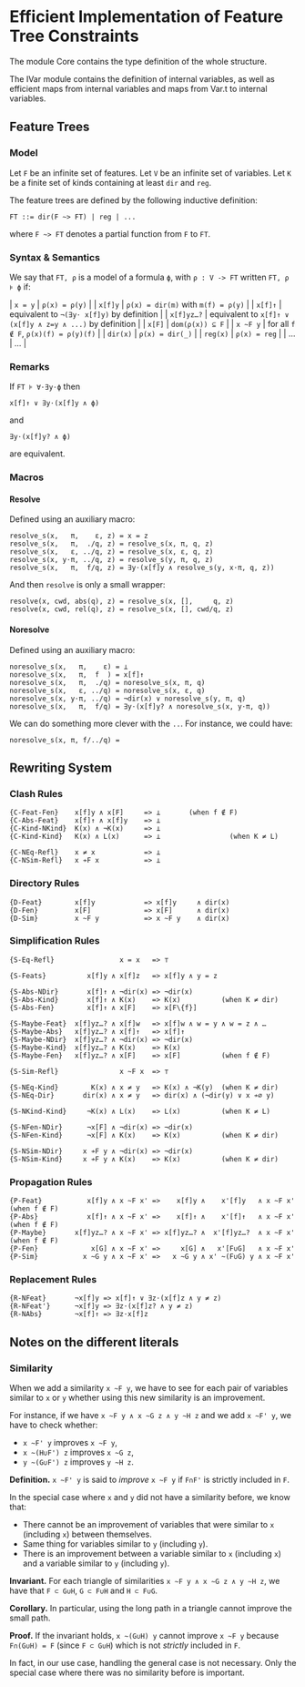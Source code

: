 Efficient Implementation of Feature Tree Constraints
====================================================

The module Core contains the type definition of the whole structure.

The IVar module contains the definition of internal variables, as well as
efficient maps from internal variables and maps from Var.t to internal
variables.

Feature Trees
-------------

### Model

Let `F` be an infinite set of features. Let `V` be an infinite set of variables.
Let `K` be a finite set of kinds containing at least `dir` and `reg`.

The feature trees are defined by the following inductive definition:

    FT ::= dir(F ~> FT) | reg | ...

where `F ~> FT` denotes a partial function from `F` to `FT`.

### Syntax & Semantics

We say that `FT, ρ` is a model of a formula `ϕ`, with `ρ : V -> FT` written
`FT, ρ ⊧ ϕ` if:

|   `x = y`  | `ρ(x) = ρ(y)`                                             |
|   `x[f]y`  | `ρ(x) = dir(m)` with `m(f) = ρ(y)`                        |
|   `x[f]↑`  | equivalent to `¬(∃y⋅ x[f]y)` by definition                |
| `x[f]yz…?` | equivalent to `x[f]↑ ∨ (x[f]y ∧ z=y ∧ ...)` by definition |
|   `x[F]`   | `dom(ρ(x)) ⊆ F`                                           |
|  `x ~F y`  | for all `f ∉ F`, `ρ(x)(f) = ρ(y)(f)`                      |
|  `dir(x)`  | `ρ(x) = dir(_)`                                           |
|  `reg(x)`  | `ρ(x) = reg`                                              |
| …          | …                                                         |

### Remarks

If `FT ⊧ ∀⋅∃y⋅ϕ` then

    x[f]↑ ∨ ∃y⋅(x[f]y ∧ ϕ)

and

    ∃y⋅(x[f]y? ∧ ϕ)

are equivalent.

### Macros

#### Resolve

Defined using an auxiliary macro:

    resolve_s(x,   π,    ε, z) = x = z
    resolve_s(x,   π,  ./q, z) = resolve_s(x, π, q, z)
    resolve_s(x,   ε, ../q, z) = resolve_s(x, ε, q, z)
    resolve_s(x, y⋅π, ../q, z) = resolve_s(y, π, q, z)
    resolve_s(x,   π,  f/q, z) = ∃y⋅(x[f]y ∧ resolve_s(y, x⋅π, q, z))

And then `resolve` is only a small wrapper:

    resolve(x, cwd, abs(q), z) = resolve_s(x, [],     q, z)
    resolve(x, cwd, rel(q), z) = resolve_s(x, [], cwd/q, z)

#### Noresolve

Defined using an auxiliary macro:

    noresolve_s(x,   π,    ε) = ⊥
    noresolve_s(x,   π,  f  ) = x[f]↑
    noresolve_s(x,   π,  ./q) = noresolve_s(x, π, q)
    noresolve_s(x,   ε, ../q) = noresolve_s(x, ε, q)
    noresolve_s(x, y⋅π, ../q) = ¬dir(x) ∨ noresolve_s(y, π, q)
    noresolve_s(x,   π,  f/q) = ∃y⋅(x[f]y? ∧ noresolve_s(x, y⋅π, q))

We can do something more clever with the `..`. For instance, we could have:

    noresolve_s(x, π, f/../q) =

Rewriting System
----------------

### Clash Rules

    {C-Feat-Fen}    x[f]y ∧ x[F]     => ⊥       (when f ∉ F)
    {C-Abs-Feat}    x[f]↑ ∧ x[f]y    => ⊥
    {C-Kind-NKind}  K(x) ∧ ¬K(x)     => ⊥
    {C-Kind-Kind}   K(x) ∧ L(x)      => ⊥                 (when K ≠ L)

    {C-NEq-Refl}    x ≠ x            => ⊥
    {C-NSim-Refl}   x ≁F x           => ⊥

### Directory Rules

    {D-Feat}        x[f]y            => x[f]y     ∧ dir(x)
    {D-Fen}         x[F]             => x[F]      ∧ dir(x)
    {D-Sim}         x ~F y           => x ~F y    ∧ dir(x)

### Simplification Rules

    {S-Eq-Refl}                x = x   => ⊤

    {S-Feats}          x[f]y ∧ x[f]z   => x[f]y ∧ y = z

    {S-Abs-NDir}       x[f]↑ ∧ ¬dir(x) => ¬dir(x)
    {S-Abs-Kind}       x[f]↑ ∧ K(x)    => K(x)          (when K ≠ dir)
    {S-Abs-Fen}        x[f]↑ ∧ x[F]    => x[F\{f}]

    {S-Maybe-Feat}  x[f]yz…? ∧ x[f]w   => x[f]w ∧ w = y ∧ w = z ∧ …
    {S-Maybe-Abs}   x[f]yz…? ∧ x[f]↑   => x[f]↑
    {S-Maybe-NDir}  x[f]yz…? ∧ ¬dir(x) => ¬dir(x)
    {S-Maybe-Kind}  x[f]yz…? ∧ K(x)    => K(x)
    {S-Maybe-Fen}   x[f]yz…? ∧ x[F]    => x[F]          (when f ∉ F)

    {S-Sim-Refl}               x ~F x  => ⊤

    {S-NEq-Kind}        K(x) ∧ x ≠ y   => K(x) ∧ ¬K(y)  (when K ≠ dir)
    {S-NEq-Dir}       dir(x) ∧ x ≠ y   => dir(x) ∧ (¬dir(y) ∨ x ≁∅ y)

    {S-NKind-Kind}     ¬K(x) ∧ L(x)    => L(x)          (when K ≠ L)

    {S-NFen-NDir}      ¬x[F] ∧ ¬dir(x) => ¬dir(x)
    {S-NFen-Kind}      ¬x[F] ∧ K(x)    => K(x)          (when K ≠ dir)

    {S-NSim-NDir}     x ≁F y ∧ ¬dir(x) => ¬dir(x)
    {S-NSim-Kind}     x ≁F y ∧ K(x)    => K(x)          (when K ≠ dir)

### Propagation Rules

    {P-Feat}           x[f]y ∧ x ~F x' =>    x[f]y ∧    x'[f]y   ∧ x ~F x'   (when f ∉ F)
    {P-Abs}            x[f]↑ ∧ x ~F x' =>    x[f]↑ ∧    x'[f]↑   ∧ x ~F x'   (when f ∉ F)
    {P-Maybe}       x[f]yz…? ∧ x ~F x' => x[f]yz…? ∧  x'[f]yz…?  ∧ x ~F x'   (when f ∉ F)
    {P-Fen}             x[G] ∧ x ~F x' =>     x[G] ∧   x'[F∪G]   ∧ x ~F x'
    {P-Sim}           x ~G y ∧ x ~F x' =>   x ~G y ∧ x' ~(F∪G) y ∧ x ~F x'

### Replacement Rules

    {R-NFeat}       ¬x[f]y => x[f]↑ ∨ ∃z⋅(x[f]z ∧ y ≠ z)
    {R-NFeat'}      ¬x[f]y => ∃z⋅(x[f]z? ∧ y ≠ z)
    {R-NAbs}        ¬x[f]↑ => ∃z⋅x[f]z

Notes on the different literals
-------------------------------

### Similarity

When we add a similarity `x ~F y`, we have to see for each pair of variables
similar to `x` or `y` whether using this new similarity is an improvement.

For instance, if we have `x ~F y ∧ x ~G z ∧ y ~H z` and we add `x ~F' y`, we
have to check whether:

- `x ~F' y` improves `x ~F y`,
- `x ~(H∪F') z` improves `x ~G z`,
- `y ~(G∪F') z` improves `y ~H z`.

**Definition.** `x ~F' y` is said to *improve* `x ~F y` if `F∩F'` is strictly
included in `F`.

In the special case where `x` and `y` did not have a similarity before, we know
that:

- There cannot be an improvement of variables that were similar to `x`
  (including `x`) between themselves.
- Same thing for variables similar to `y` (including `y`).
- There is an improvement between a variable similar to `x` (including `x`) and
  a variable similar to `y` (including `y`).

**Invariant.** For each triangle of similarities `x ~F y ∧ x ~G z ∧ y ~H z`, we
have that `F ⊂ G∪H`, `G ⊂ F∪H` and `H ⊂ F∪G`.

**Corollary.** In particular, using the long path in a triangle cannot improve
the small path.

**Proof.** If the invariant holds, `x ~(G∪H) y` cannot improve `x ~F y` because
`F∩(G∪H) = F` (since `F ⊂ G∪H`) which is not *strictly* included in `F`.

In fact, in our use case, handling the general case is not necessary. Only the
special case where there was no similarity before is important.
